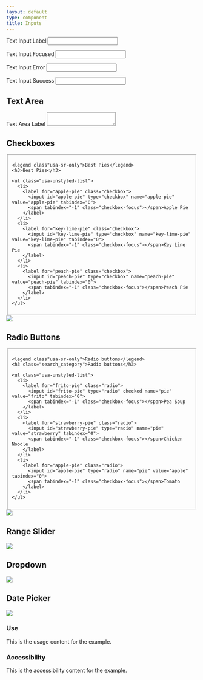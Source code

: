 ```yaml
---
layout: default
type: component
title: Inputs
---
```


<div class="preview">
  <!-- Add HTML markup for example here -->

  <label for="input-type-text">Text Input Label</label>
  <input type="text" name="input-type-text">

  <label for="input-focus">Text Input Focused</label>
  <input class="usa-input-focus" type="text" name="input-focus">

  <label for="input-error">Text Input Error</label>
  <input class="usa-input-error" type="text" name="input-error">

  <label for="input-success">Text Input Success</label>
  <input class="usa-input-success" type="text" name="input-success">

  <h2>Text Area</h2>
  <label for="input-type-textarea">Text Area Label</label>
  <textarea name="input-type-textarea"></textarea>

</div>

<h2>Checkboxes</h2>

<div class="preview">
  <!-- Add HTML markup for example here -->

  <fieldset class="nested_fieldset">

    <legend class"usa-sr-only">Best Pies</legend>
    <h3>Best Pies</h3>

    <ul class="usa-unstyled-list">
      <li>
        <label for="apple-pie" class="checkbox">
          <input id="apple-pie" type="checkbox" name="apple-pie" value="apple-pie" tabindex="0">
          <span tabindex="-1" class="checkbox-focus"></span>Apple Pie
        </label>
      </li>
      <li>
        <label for="key-lime-pie" class="checkbox">
          <input id="key-lime-pie" type="checkbox" name="key-lime-pie" value="key-lime-pie" tabindex="0">
          <span tabindex="-1" class="checkbox-focus"></span>Key Line Pie
        </label>
      </li>
      <li>
        <label for="peach-pie" class="checkbox">
          <input id="peach-pie" type="checkbox" name="peach-pie" value="peach-pie" tabindex="0">
          <span tabindex="-1" class="checkbox-focus"></span>Peach Pie
        </label>
      </li>
    </ul>

  </fieldset>

  <img src="{{ site.baseurl }}/assets/img/static/Checkboxes_UI_v1.png">
</div>

<h2>Radio Buttons</h2>

<div class="preview">
  <!-- Add HTML markup for example here -->

  <fieldset class="guide-forms">

    <legend class"usa-sr-only">Radio buttons</legend>
    <h3 class="search_category">Radio buttons</h3>

    <ul class="usa-unstyled-list">
      <li>
        <label for="frito-pie" class="radio">
          <input id="frito-pie" type="radio" checked name="pie" value="frito" tabindex="0">
          <span tabindex="-1" class="checkbox-focus"></span>Pea Soup
        </label>
      </li>
      <li>
        <label for="strawberry-pie" class="radio">
          <input id="strawberry-pie" type="radio" name="pie" value="strawberry" tabindex="0">
          <span tabindex="-1" class="checkbox-focus"></span>Chicken Noodle
        </label>
      </li>
      <li>
        <label for="apple-pie" class="radio">
          <input id="apple-pie" type="radio" name="pie" value="apple" tabindex="0">
          <span tabindex="-1" class="checkbox-focus"></span>Tomato
        </label>
      </li>
    </ul>

  </fieldset>

  <img src="{{ site.baseurl }}/assets/img/static/Radio_Buttons_UI_v1.png">
</div>

<h2>Range Slider</h2>

<div class="preview">
  <!-- Add HTML markup for example here -->
  <img src="{{ site.baseurl }}/assets/img/static/Range_Slider_UI_v1.png">
</div>

<h2>Dropdown</h2>

<div class="preview">
  <!-- Add HTML markup for example here -->
  <img src="{{ site.baseurl }}/assets/img/static/Dropdown_UI_v1.png">
</div>

<h2>Date Picker</h2>

<div class="preview">
  <!-- Add HTML markup for example here -->
  <img src="{{ site.baseurl }}/assets/img/static/Date_Picker_UI_v1.png">
</div>

<div class="usa-grid-box">
  <div class="usa-width-one-half">
    <h3>Use</h3>
    <p>This is the usage content for the example.</p>
  </div>
  <div class="usa-width-one-half">
    <h3>Accessibility</h3>
    <p>This is the accessibility content for the example.</p>
  </div>  
</div>
